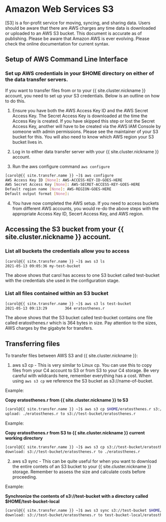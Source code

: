 <!-- markdownlint-disable-file MD034 -->

# Amazon Web Services S3

[S3] is a for-profit service for moving, syncing, and sharing data. Users should be aware that there are AWS charges any time data is downloaded or uploaded to an AWS S3 bucket. This document is accurate as of publishing. Please be aware that Amazon AWS is ever evolving. Please check the online documentation for current syntax.

## Setup of AWS Command Line Interface

### Set up AWS credentials in your $HOME directory on either of the data transfer servers.

If you want to transfer files from or to your {{ site.cluster.nickname }} account, you need to set up your S3 credentials.  Below is an outline on how to do this.

1. Ensure you have both the AWS Access Key ID and the AWS Secret Access Key. The Secret Access Key is downloaded at the time the Access Key is created. If you have skipped this step or lost the Secret Access Key, another will have to be created via the AWS IAM Console by someone with admin permissions. Please see the maintainer of your S3 bucket for this. You will also need to know which AWS region your S3 bucket lives in.

2. Log in to either data transfer server with your {{ site.cluster.nickname }} account.

3. Run the aws configure command `aws configure`

```sh
[carol@{{ site.transfer.name }} ~]$ aws configure
AWS Access Key ID [None]: AWS-ACCESS-KEY-ID-GOES-HERE
AWS Secret Access Key [None]: AWS-SECRET-ACCESS-KEY-GOES-HERE
Default region name [None]: AWS-REGION-GOES-HERE
Default output format [None]: 
```

4. You have now completed the AWS setup. If you need to access buckets from different AWS accounts, you would re-do the above steps with the appropriate Access Key ID, Secert Access Key, and AWS region.

## Accessing the S3 bucket from your {{ site.cluster.nickname }} account.

### List all buckets the credentials allow you to access

```sh
[carol@{{ site.transfer.name }} ~]$ aws s3 ls
2021-05-13 09:05:36 my-test-bucket
```

The above shows that carol has access to one S3 bucket called test-bucket with the credentials she used in the configuration stage.

### List all files contained within an S3 bucket

```sh
[carol@{{ site.transfer.name }} ~]$ aws s3 ls test-bucket
2021-05-13 09:13:29        364 eratosthenes.r
```

The above shows that the S3 bucket called test-bucket contains one file called eratosthenes.r which is 364 bytes in size. Pay attention to the sizes, AWS charges by the gigabyte for transfers.

## Transferring files

To transfer files between AWS S3 and {{ site.cluster.nickname }}:

1. aws s3 cp - This is very similar to Linux cp. You can use this to copy files from your C4 account to S3 or from S3 to your C4 storage. Be very careful with wildcards here, remember everything has a cost. When using `aws s3 cp` we reference the S3 bucket as s3://name-of-bucket. 

Example:

**Copy eratosthenes.r from {{ site.cluster.nickname }} to S3**

```sh
[carol@{{ site.transfer.name }} ~]$ aws s3 cp $HOME/eratosthenes.r s3://test-bucket
upload: ./eratosthenes.r to s3://test-bucket/eratosthenes.r
```

Example:

**Copy eratosthenes.r from S3 to {{ site.cluster.nickname }} current working directory**

```sh
[carol@{{ site.transfer.name }} ~]$ aws s3 cp s3://test-bucket/eratosthenes.r ./
download: s3://test-bucket/eratosthenes.r to ./eratosthenes.r
```

2. aws s3 sync - This can be quite useful for when you want to download the entire contets of an S3 bucket to your {{ site.cluster.nickname }} storage. Remember to assess the size and calculate costs before proceeding.

Example:

**Synchronize the contents of s3://test-bucket with a directory called $HOME/test-bucket-local**

```sh
[carol@{{ site.transfer.name }} ~]$ aws s3 sync s3://test-bucket $HOME/test-bucket-local/
download: s3://test-bucket/eratosthenes.r to test-bucket-local/eratosthenes.r
```


[AWS Documentation]: https://docs.aws.amazon.com/index.html
[AWS Configuration]: https://docs.aws.amazon.com/cli/latest/userguide/cli-configure-quickstart.html
[High Level S3 Commands]: https://docs.aws.amazon.com/cli/latest/userguide/cli-services-s3-commands.html

